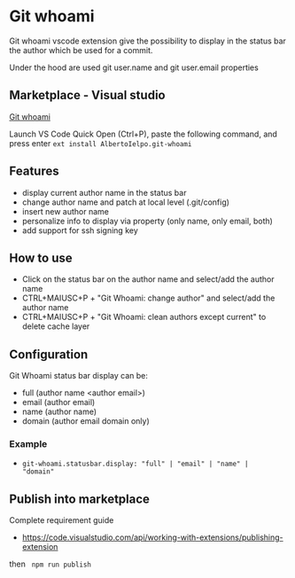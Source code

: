 # Git whoami

Git whoami vscode extension give the possibility to display in the status bar the author which be used for a commit.

Under the hood are used git user.name and git user.email properties

## Marketplace - Visual studio

<a href="https://marketplace.visualstudio.com/items?itemName=AlbertoIelpo.git-whoami"> Git whoami </a>

Launch VS Code Quick Open (Ctrl+P), paste the following command, and press enter
<code>ext install AlbertoIelpo.git-whoami</code>

## Features

-   display current author name <author email> in the status bar
-   change author name and patch at local level (.git/config)
-   insert new author name
-   personalize info to display via property (only name, only email, both)
-   add support for ssh signing key

## How to use

-   Click on the status bar on the author name and select/add the author name
-   CTRL+MAIUSC+P + "Git Whoami: change author" and select/add the author name
-   CTRL+MAIUSC+P + "Git Whoami: clean authors except current" to delete cache layer

## Configuration

Git Whoami status bar display can be:

-   full (author name \<author email\>)
-   email (author email)
-   name (author name)
-   domain (author email domain only)

### Example

-   <code>git-whoami.statusbar.display: "full" | "email" | "name" | "domain" </code>

## Publish into marketplace

Complete requirement guide

-   https://code.visualstudio.com/api/working-with-extensions/publishing-extension

then <code> npm run publish </code>
